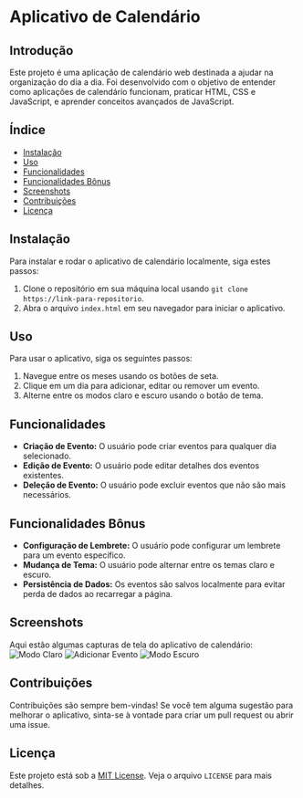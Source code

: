 # Aplicativo de Calendário

## Introdução
Este projeto é uma aplicação de calendário web destinada a ajudar na organização do dia a dia. Foi desenvolvido com o objetivo de entender como aplicações de calendário funcionam, praticar HTML, CSS e JavaScript, e aprender conceitos avançados de JavaScript.

## Índice
- [Instalação](#instalação)
- [Uso](#uso)
- [Funcionalidades](#funcionalidades)
- [Funcionalidades Bônus](#funcionalidades-bônus)
- [Screenshots](#screenshots)
- [Contribuições](#contribuições)
- [Licença](#licença)

## Instalação
Para instalar e rodar o aplicativo de calendário localmente, siga estes passos:
1. Clone o repositório em sua máquina local usando `git clone https://link-para-repositorio`.
2. Abra o arquivo `index.html` em seu navegador para iniciar o aplicativo.

## Uso
Para usar o aplicativo, siga os seguintes passos:
1. Navegue entre os meses usando os botões de seta.
2. Clique em um dia para adicionar, editar ou remover um evento.
3. Alterne entre os modos claro e escuro usando o botão de tema.

## Funcionalidades
- **Criação de Evento:** O usuário pode criar eventos para qualquer dia selecionado.
- **Edição de Evento:** O usuário pode editar detalhes dos eventos existentes.
- **Deleção de Evento:** O usuário pode excluir eventos que não são mais necessários.

## Funcionalidades Bônus
- **Configuração de Lembrete:** O usuário pode configurar um lembrete para um evento específico.
- **Mudança de Tema:** O usuário pode alternar entre os temas claro e escuro.
- **Persistência de Dados:** Os eventos são salvos localmente para evitar perda de dados ao recarregar a página.

## Screenshots
Aqui estão algumas capturas de tela do aplicativo de calendário:
![Modo Claro](https://imgur.com/QTtc1Xa)
![Adicionar Evento](https://imgur.com/tlUZsOj)
![Modo Escuro](https://imgur.com/ioVbjT2)

## Contribuições
Contribuições são sempre bem-vindas! Se você tem alguma sugestão para melhorar o aplicativo, sinta-se à vontade para criar um pull request ou abrir uma issue.

## Licença
Este projeto está sob a [MIT License](LICENSE). Veja o arquivo `LICENSE` para mais detalhes.

